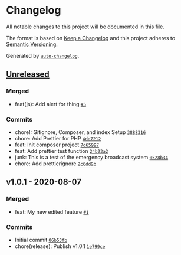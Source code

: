 # Changelog

All notable changes to this project will be documented in this file.

The format is based on [Keep a Changelog](https://keepachangelog.com/en/1.0.0/)
and this project adheres to [Semantic Versioning](https://semver.org/spec/v2.0.0.html).

Generated by [`auto-changelog`](https://github.com/CookPete/auto-changelog).

## [Unreleased](https://github.com/itcig/git-sandbox/compare/v1.0.1...HEAD)

### Merged

- feat(js): Add alert for thing [`#5`](https://github.com/itcig/git-sandbox/pull/5)

### Commits

- chore!: Gitignore, Composer, and index Setup [`3888316`](https://github.com/itcig/git-sandbox/commit/3888316c78d9d165a1525a68b3dc2f8410ca3a7f)
- chore: Add Prettier for PHP [`4de7212`](https://github.com/itcig/git-sandbox/commit/4de721238672dfba1fcc35ac6cd455866a717d0e)
- feat: Init composer project [`7d65997`](https://github.com/itcig/git-sandbox/commit/7d659978c1d1cfa8036e960d923967b79c2deb26)
- feat: Add prettier test function [`24b23a2`](https://github.com/itcig/git-sandbox/commit/24b23a2dca458b8109f87e92c26e8bae7f03ee8c)
- junk: This is a test of the emergency broadcast system [`0528b34`](https://github.com/itcig/git-sandbox/commit/0528b344b8db2c947785d1aeee869bca300c52ec)
- chore: Add prettierignore [`2c6dd9b`](https://github.com/itcig/git-sandbox/commit/2c6dd9bf839d2aa009432e54175b94c9a0a5ce3f)

## v1.0.1 - 2020-08-07

### Merged

- feat: My new edited feature [`#1`](https://github.com/itcig/git-sandbox/pull/1)

### Commits

- Initial commit [`06b53fb`](https://github.com/itcig/git-sandbox/commit/06b53fbd723dc0f1a6a8b109fb064443a3771c37)
- chore(release): Publish v1.0.1 [`1e799ce`](https://github.com/itcig/git-sandbox/commit/1e799ce63bb6801b270ac202c0371fc9b66755cf)
